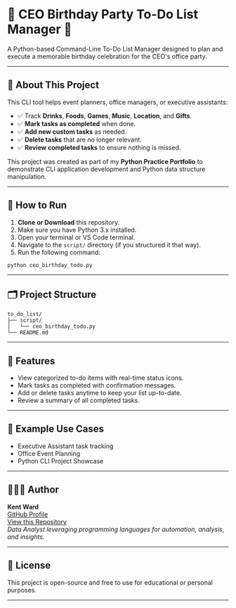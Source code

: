 
# 🎉 CEO Birthday Party To-Do List Manager 📝

A Python-based Command-Line To-Do List Manager designed to plan and execute a memorable birthday celebration for the CEO's office party.

---

## 📝 About This Project

This CLI tool helps event planners, office managers, or executive assistants:

- ✅ Track **Drinks**, **Foods**, **Games**, **Music**, **Location**, and **Gifts**.
- ✅ **Mark tasks as completed** when done.
- ✅ **Add new custom tasks** as needed.
- ✅ **Delete tasks** that are no longer relevant.
- ✅ **Review completed tasks** to ensure nothing is missed.

This project was created as part of my **Python Practice Portfolio** to demonstrate CLI application development and Python data structure manipulation.

---

## 🚀 How to Run

1. **Clone or Download** this repository.
2. Make sure you have Python 3.x installed.
3. Open your terminal or VS Code terminal.
4. Navigate to the `script/` directory (if you structured it that way).
5. Run the following command:

```bash
python ceo_birthday_todo.py
```

---

## 🗂️ Project Structure

```
to_do_list/
├── script/
│   └── ceo_birthday_todo.py
└── README.md
```

---

## 🎯 Features

- View categorized to-do items with real-time status icons.
- Mark tasks as completed with confirmation messages.
- Add or delete tasks anytime to keep your list up-to-date.
- Review a summary of all completed tasks.

---

## 📌 Example Use Cases

- Executive Assistant task tracking
- Office Event Planning
- Python CLI Project Showcase

---

## 👨🏽‍💻 Author

**Kent Ward**  
[GitHub Profile](https://github.com/Kent-Ward)  
[View this Repository](https://github.com/Kent-Ward/ceo-birthday-todo-list)  
*Data Analyst leveraging programming languages for automation, analysis, and insights.*

---

## 📜 License

This project is open-source and free to use for educational or personal purposes.

---
